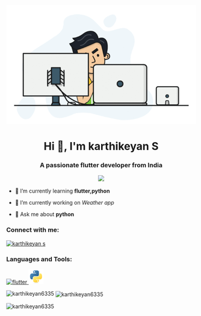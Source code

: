 ![MasterHead](https://raw.githubusercontent.com/rajpratyush/rajpratyush/master/me_1.gif)
<h1 align="center">Hi 👋, I'm karthikeyan S</h1>
<h3 align="center">A passionate flutter developer from India</h3>

<p align="center"> <img src="https://th.bing.com/th?q=GIS+Big+Data&w=120&h=120&c=1&rs=1&qlt=90&cb=1&dpr=1.3&pid=InlineBlock&mkt=en-IN&cc=IN&setlang=en&adlt=moderate&t=1&mw=247">

- 🌱 I’m currently learning **flutter,python**
-  🔭 I’m currently working on *Weather app*


- 💬 Ask me about **python**

<h3 align="left">Connect with me:</h3>
<p align="left">
<a href="https://linkedin.com/in/karthikeyan s" target="blank"><img align="center" src="https://raw.githubusercontent.com/rahuldkjain/github-profile-readme-generator/master/src/images/icons/Social/linked-in-alt.svg" alt="karthikeyan s" height="30" width="40" /></a>
</p>

<h3 align="left">Languages and Tools:</h3>
<p align="left"> <a href="https://flutter.dev" target="_blank" rel="noreferrer"> <img src="https://www.vectorlogo.zone/logos/flutterio/flutterio-icon.svg" alt="flutter" width="40" height="40"/> </a> <a href="https://www.python.org" target="_blank" rel="noreferrer"> <img src="https://raw.githubusercontent.com/devicons/devicon/master/icons/python/python-original.svg" alt="python" width="40" height="40"/> </a> </p>

<p><img align="left" src="https://github-readme-stats.vercel.app/api/top-langs?username=karthikeyan6335&show_icons=true&locale=en&layout=compact" alt="karthikeyan6335" /></p>

<p>&nbsp;<img align="center" src="https://github-readme-stats.vercel.app/api?username=karthikeyan6335&show_icons=true&locale=en" alt="karthikeyan6335" /></p>

<p><img align="center" src="https://github-readme-streak-stats.herokuapp.com/?user=karthikeyan6335&" alt="karthikeyan6335" /></p>
